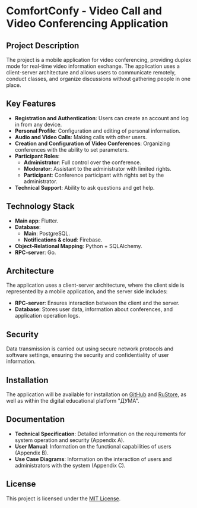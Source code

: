 # ComfortConfy - Video Call and Video Conferencing Application

## Project Description

The project is a mobile application for video conferencing, providing duplex mode for real-time video information exchange. The application uses a client-server architecture and allows users to communicate remotely, conduct classes, and organize discussions without gathering people in one place.

## Key Features

- **Registration and Authentication**: Users can create an account and log in from any device.
- **Personal Profile**: Configuration and editing of personal information.
- **Audio and Video Calls**: Making calls with other users.
- **Creation and Configuration of Video Conferences**: Organizing conferences with the ability to set parameters.
- **Participant Roles**:
  - **Administrator**: Full control over the conference.
  - **Moderator**: Assistant to the administrator with limited rights.
  - **Participant**: Conference participant with rights set by the administrator.
- **Technical Support**: Ability to ask questions and get help.

## Technology Stack

- **Main app**: Flutter.
- **Database**:
  - **Main**: PostgreSQL.
  - **Notifications & cloud**: Firebase.
- **Object-Relational Mapping**: Python + SQLAlchemy.
- **RPC-server**: Go.

## Architecture

The application uses a client-server architecture, where the client side is represented by a mobile application, and the server side includes:
- **RPC-server**: Ensures interaction between the client and the server.
- **Database**: Stores user data, information about conferences, and application operation logs.

## Security

Data transmission is carried out using secure network protocols and software settings, ensuring the security and confidentiality of user information.

## Installation

The application will be available for installation on [GitHub](https://github.com) and [RuStore](https://rustore.ru), as well as within the digital educational platform "ДУМА".

## Documentation

- **Technical Specification**: Detailed information on the requirements for system operation and security (Appendix A).
- **User Manual**: Information on the functional capabilities of users (Appendix B).
- **Use Case Diagrams**: Information on the interaction of users and administrators with the system (Appendix C).

## License

This project is licensed under the [MIT License](MIT_LICENSE).
